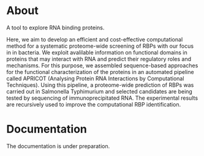 # About
A tool to explore RNA binding proteins.

Here, we aim to develop an efficient and cost-effective computational method for a systematic proteome-wide screening of RBPs with our focus in in bacteria. We exploit avalilable information on functional domains in proteins that may interact with RNA and predict their regulatory roles and mechanisms. For this purpose, we assembled sequence-based approaches for the functional characterization of the proteins in an automated pipeline called APRICOT (Analysing Protein RNA Interactions by Computational Techniques). Using this pipeline, a proteome-wide prediction of RBPs was carried out in Salmonella Typhimurium and selected candidates are being tested by sequencing of immunoprecipitated RNA. The experimental results are recursively used to improve the computational RBP identification.

# Documentation

The documentation is under preparation.

